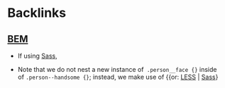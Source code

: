 
# Backlinks
## [BEM](<BEM.md>)
- If using [Sass](<Sass.md>),

- Note that we do not nest a new instance of` .person__face {}` inside of `.person--handsome {}`; instead, we make use of {{or: [LESS](<LESS.md>) | [Sass](<Sass.md>)}

